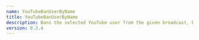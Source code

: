 ```yaml
---
name: YouTubeBanUserByName
title: YouTubeBanUserByName
description: Bans the selected YouTube user from the given broadcast, by name
version: 0.2.4
---
```

